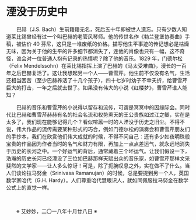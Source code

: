 # 湮没于历史中

&emsp;&emsp;巴赫（J.S. Bach）生前籍籍无名，死后五十年即被世人遗忘。只有少数人知道莱比锡曾经有过一个叫巴赫的老管风琴师。他的传世名作《勃兰登堡协奏曲》手稿，被估价 40 芬尼，这只是一堆废纸的价格。描写他生平事迹的传记想必是枯燥无味，因为关于他的生平的许多细节都消失了，连他的肖像也只有一幅，这不奇怪，谁会对一位普通人抱有记录的热情呢？除了他的音乐。1829 年，门德尔松（Felix Mendelssohn）在莱比锡指挥上演了巴赫的《马太受难曲》，漫长的一百年之后巴赫复活了。这让我想起另一个人——曹雪芹。他生前不仅没有名气，生活还相当困苦（至少巴赫养活了十几个孩子），四十七岁时幼子不幸夭折，给曹雪芹巨大的打击，一年之后就去世了。如果没有伟大的小说《红楼梦》，曹雪芹谁人能知？

&emsp;&emsp;巴赫的音乐和曹雪芹的小说得以留存和流传，可谓是冥冥中的因缘际会。同时代比巴赫和曹雪芹赫赫有名的社会名流和权势熏天的王公贵族如过江之鲫，实在是太多了，我们现在能够记得几个？看似喧嚣一时的人湮没于历史之旧尘。不得不说，伟大作品的流传需要某种形式的巧合，例如门德尔松的演奏会和曹雪芹朋友们的手抄本，我们在欣赏他们伟大成就的时候，不得不问自己：还有多少如夜明珠般宝贵的作品因为作者当时的名气和财力有限，再加上一点点差运气，就永远地消失于历史的长河之中。一个好运气的背后，通常藏着三个坏运气。让我们假设一下，浩瀚的历史长河已经湮没了三位如巴赫那样天赋出众的音乐家，如曹雪芹那样文采斐然的文学家——让人多么惊讶！可是，除了扼腕叹息之外，实在做不了什么。当人们谈论拉马努金（Srinivasa Ramanujan）的时候，总是要提到另一个人，英国数学家哈代（G.H. Hardy）。人们尊重哈代慧眼识人，就如同佩服拉马努金在数学公式上的直觉一样。

&emsp;&emsp;

&emsp;&emsp;※ 艾妙妙，二〇一八年十月廿八日 ※
